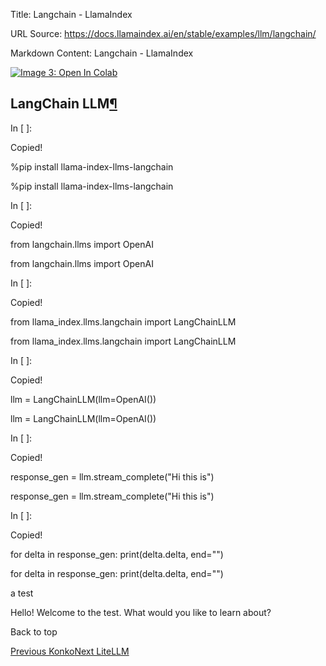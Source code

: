 Title: Langchain - LlamaIndex

URL Source: https://docs.llamaindex.ai/en/stable/examples/llm/langchain/

Markdown Content:
Langchain - LlamaIndex


       

[![Image 3: Open In Colab](https://colab.research.google.com/assets/colab-badge.svg)](https://colab.research.google.com/github/jerryjliu/llama_index/blob/main/docs/docs/examples/llm/langchain.ipynb)

LangChain LLM[¶](https://docs.llamaindex.ai/en/stable/examples/llm/langchain/#langchain-llm)
--------------------------------------------------------------------------------------------

In \[ \]:

Copied!

%pip install llama\-index\-llms\-langchain

%pip install llama-index-llms-langchain

In \[ \]:

Copied!

from langchain.llms import OpenAI

from langchain.llms import OpenAI

In \[ \]:

Copied!

from llama\_index.llms.langchain import LangChainLLM

from llama\_index.llms.langchain import LangChainLLM

In \[ \]:

Copied!

llm \= LangChainLLM(llm\=OpenAI())

llm = LangChainLLM(llm=OpenAI())

In \[ \]:

Copied!

response\_gen \= llm.stream\_complete("Hi this is")

response\_gen = llm.stream\_complete("Hi this is")

In \[ \]:

Copied!

for delta in response\_gen:
    print(delta.delta, end\="")

for delta in response\_gen: print(delta.delta, end="")

 a test

Hello! Welcome to the test. What would you like to learn about?

Back to top

[Previous Konko](https://docs.llamaindex.ai/en/stable/examples/llm/konko/)[Next LiteLLM](https://docs.llamaindex.ai/en/stable/examples/llm/litellm/)
